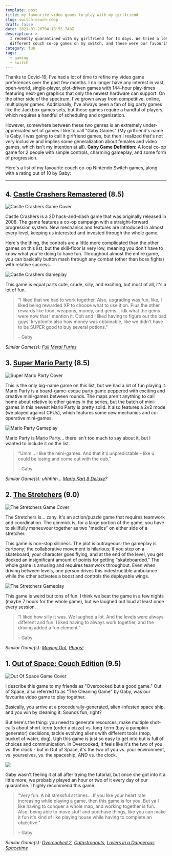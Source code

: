 ```yaml
---
template: post
title: my favourite video games to play with my girlfriend
slug: switch-couch-coop
draft: false
date: 2021-01-26T04:18:55.748Z
description: >-
  I recently quarantined with my girlfriend for 14 days. We tried a lot of
  different couch co-op games on my switch, and these were our favourites :)
category: fun
tags:
  - gaming
  - switch
---
```

Thanks to Covid-19, I've had a lot of time to refine my video game preferences over the past few months. I no longer have any interest in vast, open-world, single-player, plot-driven games with 144-hour play-times featuring next-gen graphics that only the newest hardware can support. On the other side of the spectrum, I've grown away from competitive, online, multiplayer games. Additionally, I've always been a fan of big party games like the Jackbox games sets, but those games require a handful of players, which requires a handful of scheduling and organization. 

However, somewhere between these two genres is an extremely under-appreciated set of games I like to call "Gaby Games" (My girlfriend's name is Gaby. I was going to call it girlfriend games, but then I realized that's not very inclusive and implies some generalization about females and video games, which isn't my intention at all). **Gaby Game Definition:** A local co-op game for 2 people with simple controls, charming gameplay, and some form of progression.

Here's a list of my favourite couch co-op Nintendo Switch games, along with a rating out of 10 by Gaby:

- - -

## 4. [Castle Crashers Remastered](https://www.nintendo.com/games/detail/castle-crashers-remastered-switch/) (8.5)

![](/media/castle_crashers_0.jpg "Castle Crashers Game Cover")

Castle Crashers is a 2D hack-and-slash game that was originally released in 2008. The game features a co-op campaign with a straight-forward progression system. New mechanics and features are introduced in almost every level, keeping us interested and invested through the whole game.

Here's the thing, the controls are a little more complicated than the other games on this list, but the skill-floor is very low, meaning you don't have to know what you're doing to have fun. Throughout almost the entire game, you can basically button mash through any combat (other than boss fights) with relative success. 

![](/media/castle_crashers.jpg "Castle Crashers Gameplay")

This game is equal parts cute, crude, silly, and exciting, but most of all, it's a lot of fun.

> "I liked that we had to work together. Also, upgrading was fun, like, I liked being rewarded XP to choose what to use it on. Plus the other rewards like food, weapons, money, and gems... idk what the gems were now that I mention it. Ooh and I liked having to figure out the bad guys' kryptonite also how money was obtainable, like we didn't have to be SUPER good to buy several potions."
>
> \- Gaby

 _Similar Game(s):_ [_Full Metal Furies_](https://www.nintendo.com/games/detail/full-metal-furies-switch/)

## 3. [Super Mario Party](https://www.nintendo.com/games/detail/super-mario-party-switch/) (8.5)

![](/media/super_mario_party_0.jpg "Super Mario Party Cover")

This is the only big-name game on this list, but we had a lot of fun playing it. Mario Party is a board-game-esque party game peppered with exciting and creative mini-games between rounds. The maps aren't anything to call home about relative to other games in the series, but the batch of mini-games in this newest Mario Party is pretty solid. It also features a 2v2 mode (we played against CPUs), which features some new mechanics and co-operative mini-games. 

![](/media/super_mario_party.jpg "Mario Party Gameplay")

Mario Party is Mario Party... there isn't too much to say about it, but I wanted to include it on the list.

> "Umm... I like the mini-games. And that it's unpredictable - like u could be losing and come out with the dub."
>
> \- Gaby

_Similar Game(s): uhhhhh..._ [_Mario Kart 8 Deluxe_](https://mariokart8.nintendo.com/)_?_

## 2. [The Stretchers](https://www.nintendo.com/games/detail/the-stretchers-switch/) (9.0)

![](/media/stretchers_0.jpg "The Stretchers Game Cover")

The Stretchers is... zany. It's an action/puzzle game that requires teamwork and coordination. The gimmick is, for a large portion of the game, you have to skillfully maneuvour together as two "medics" on either side of a stretcher.

This game is non-stop silliness. The plot is outrageous; the gameplay is cartoony; the collaborative movement is hilarious; if you step on a skateboard, your character goes flying, and at the end of the level, you get docked an insignificant amount of points for getting "skateboarded." The whole game is amusing and requires teamwork throughout. Even when driving between levels, one person drives this indestructible ambulance while the other activates a boost and controls the deployable wings.

![](/media/stretchers_1.jpg "The Stretchers Gameplay")

This game is weird but tons of fun. I think we beat the game in a few nights (maybe 7 hours for the whole game), but we laughed out loud at least once every session.

> "I liked how silly it was. We laughed a lot. And the levels were always different and fun. I liked having to always work together, and the driving added a fun element."
>
> \- Gaby

_Similar Game(s):_ [_Moving Out_](https://www.nintendo.com/games/detail/moving-out-switch/)_,_ [_Phogs!_](https://www.nintendo.com/games/detail/phogs-switch/)

## 1. [Out of Space: Couch Edition](https://www.nintendo.com/games/detail/out-of-space-couch-edition-switch/) (9.5)

![](/media/out_of_space_0.jpg "Out Of Space Game Cover")

I describe this game to my friends as "Overcooked but a good game." Out of Space, also referred to as "The Cleaning Game" by Gaby, was our favourite video game to play together.

Basically, you arrive at a procedurally-generated, alien-infested space ship, and you win by cleaning it. Sounds fun, right? 

But here's the thing: you need to generate resources, make multiple shot-calls about short-term (order a pizza) vs. long-term (buy a pumpkin generator) decisions, tackle evolving aliens with different tools (mop, bucket of water, dog). Ugh this game is just so easy to get into but is full of choices and communication. In Overcooked, it feels like it's the two of you vs. the clock - but in Out of Space, it's the two of you vs. your environment, vs. yourselves, vs. the spaceship, AND vs. the clock.

![](/media/out_of_space_1.jpg)

Gaby wasn't feeling it at all after trying the tutorial, but once she got into it a little more, we probably played an hour or two of it every day of our quarantine. I highly recommend this game.

> "Very fun. A bit stressful at times... If you like your heart rate increasing while playing a game, then this game is for you. But ya I like having to conquer a whole map, and working together is fun. Also, being able to move stuff and purchase things, like you can make it fun it's kind of like playing house while having to complete an objective."
>
> \- Gaby

_Similar Game(s):_ [_Overcooked 2_](https://www.nintendo.com/games/detail/overcooked-2-switch/)_,_ [_Catastronauts_](https://www.nintendo.com/games/detail/catastronauts-switch/)_,_ [_Lovers in a Dangerous Spacetime_](https://www.nintendo.com/games/detail/lovers-in-a-dangerous-spacetime-switch/)
